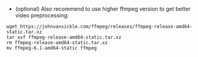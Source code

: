 
- (optional) Also recommend to use higher ffmpeg version to get better video preprocessing:

```
wget https://johnvansickle.com/ffmpeg/releases/ffmpeg-release-amd64-static.tar.xz
tar xvf ffmpeg-release-amd64-static.tar.xz
rm ffmpeg-release-amd64-static.tar.xz
mv ffmpeg-6.1-amd64-static ffmpeg
```
